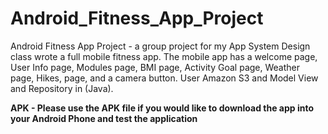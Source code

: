 # Android_Fitness_App_Project
Android Fitness App Project - a group project for my App System Design class wrote a full mobile fitness app. The mobile app has a welcome page, User Info page, Modules page, BMI page, Activity Goal page, Weather page, Hikes, page, and a camera button. User Amazon S3 and Model View and Repository in (Java).

**APK - Please use the APK file if you would like to download the app into your Android Phone and test the application**

